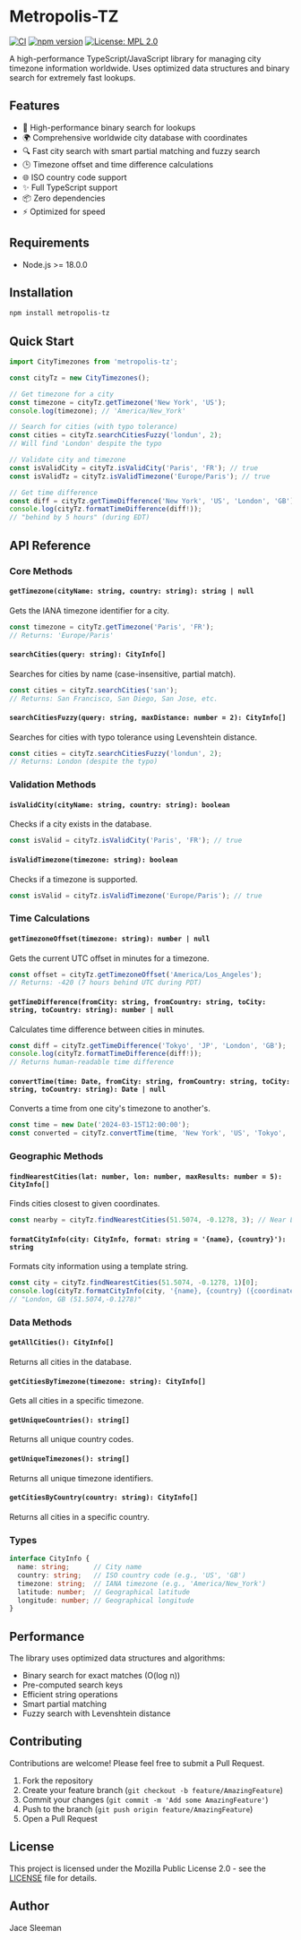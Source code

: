 # Metropolis-TZ

[![CI](https://github.com/TheRealPerson98/Metropolis-Tz/actions/workflows/ci.yml/badge.svg)](https://github.com/TheRealPerson98/Metropolis-Tz/actions/workflows/ci.yml)
[![npm version](https://badge.fury.io/js/metropolis-tz.svg)](https://badge.fury.io/js/metropolis-tz)
[![License: MPL 2.0](https://img.shields.io/badge/License-MPL_2.0-brightgreen.svg)](https://opensource.org/licenses/MPL-2.0)

A high-performance TypeScript/JavaScript library for managing city timezone information worldwide. Uses optimized data structures and binary search for extremely fast lookups.

## Features

- 🚀 High-performance binary search for lookups
- 🌍 Comprehensive worldwide city database with coordinates
- 🔍 Fast city search with smart partial matching and fuzzy search
- 🕒 Timezone offset and time difference calculations
- 🌐 ISO country code support
- ✨ Full TypeScript support
- 📦 Zero dependencies
- ⚡ Optimized for speed

## Requirements

- Node.js >= 18.0.0

## Installation

```bash
npm install metropolis-tz
```

## Quick Start

```typescript
import CityTimezones from 'metropolis-tz';

const cityTz = new CityTimezones();

// Get timezone for a city
const timezone = cityTz.getTimezone('New York', 'US');
console.log(timezone); // 'America/New_York'

// Search for cities (with typo tolerance)
const cities = cityTz.searchCitiesFuzzy('londun', 2);
// Will find 'London' despite the typo

// Validate city and timezone
const isValidCity = cityTz.isValidCity('Paris', 'FR'); // true
const isValidTz = cityTz.isValidTimezone('Europe/Paris'); // true

// Get time difference
const diff = cityTz.getTimeDifference('New York', 'US', 'London', 'GB');
console.log(cityTz.formatTimeDifference(diff!));
// "behind by 5 hours" (during EDT)
```

## API Reference

### Core Methods

#### `getTimezone(cityName: string, country: string): string | null`
Gets the IANA timezone identifier for a city.
```typescript
const timezone = cityTz.getTimezone('Paris', 'FR');
// Returns: 'Europe/Paris'
```

#### `searchCities(query: string): CityInfo[]`
Searches for cities by name (case-insensitive, partial match).
```typescript
const cities = cityTz.searchCities('san');
// Returns: San Francisco, San Diego, San Jose, etc.
```

#### `searchCitiesFuzzy(query: string, maxDistance: number = 2): CityInfo[]`
Searches for cities with typo tolerance using Levenshtein distance.
```typescript
const cities = cityTz.searchCitiesFuzzy('londun', 2);
// Returns: London (despite the typo)
```

### Validation Methods

#### `isValidCity(cityName: string, country: string): boolean`
Checks if a city exists in the database.
```typescript
const isValid = cityTz.isValidCity('Paris', 'FR'); // true
```

#### `isValidTimezone(timezone: string): boolean`
Checks if a timezone is supported.
```typescript
const isValid = cityTz.isValidTimezone('Europe/Paris'); // true
```

### Time Calculations

#### `getTimezoneOffset(timezone: string): number | null`
Gets the current UTC offset in minutes for a timezone.
```typescript
const offset = cityTz.getTimezoneOffset('America/Los_Angeles');
// Returns: -420 (7 hours behind UTC during PDT)
```

#### `getTimeDifference(fromCity: string, fromCountry: string, toCity: string, toCountry: string): number | null`
Calculates time difference between cities in minutes.
```typescript
const diff = cityTz.getTimeDifference('Tokyo', 'JP', 'London', 'GB');
console.log(cityTz.formatTimeDifference(diff!));
// Returns human-readable time difference
```

#### `convertTime(time: Date, fromCity: string, fromCountry: string, toCity: string, toCountry: string): Date | null`
Converts a time from one city's timezone to another's.
```typescript
const time = new Date('2024-03-15T12:00:00');
const converted = cityTz.convertTime(time, 'New York', 'US', 'Tokyo', 'JP');
```

### Geographic Methods

#### `findNearestCities(lat: number, lon: number, maxResults: number = 5): CityInfo[]`
Finds cities closest to given coordinates.
```typescript
const nearby = cityTz.findNearestCities(51.5074, -0.1278, 3); // Near London
```

#### `formatCityInfo(city: CityInfo, format: string = '{name}, {country}'): string`
Formats city information using a template string.
```typescript
const city = cityTz.findNearestCities(51.5074, -0.1278, 1)[0];
console.log(cityTz.formatCityInfo(city, '{name}, {country} ({coordinates})')); 
// "London, GB (51.5074,-0.1278)"
```

### Data Methods

#### `getAllCities(): CityInfo[]`
Returns all cities in the database.

#### `getCitiesByTimezone(timezone: string): CityInfo[]`
Gets all cities in a specific timezone.

#### `getUniqueCountries(): string[]`
Returns all unique country codes.

#### `getUniqueTimezones(): string[]`
Returns all unique timezone identifiers.

#### `getCitiesByCountry(country: string): CityInfo[]`
Returns all cities in a specific country.

### Types

```typescript
interface CityInfo {
  name: string;      // City name
  country: string;   // ISO country code (e.g., 'US', 'GB')
  timezone: string;  // IANA timezone (e.g., 'America/New_York')
  latitude: number;  // Geographical latitude
  longitude: number; // Geographical longitude
}
```

## Performance

The library uses optimized data structures and algorithms:
- Binary search for exact matches (O(log n))
- Pre-computed search keys
- Efficient string operations
- Smart partial matching
- Fuzzy search with Levenshtein distance

## Contributing

Contributions are welcome! Please feel free to submit a Pull Request.

1. Fork the repository
2. Create your feature branch (`git checkout -b feature/AmazingFeature`)
3. Commit your changes (`git commit -m 'Add some AmazingFeature'`)
4. Push to the branch (`git push origin feature/AmazingFeature`)
5. Open a Pull Request

## License

This project is licensed under the Mozilla Public License 2.0 - see the [LICENSE](LICENSE) file for details.

## Author

Jace Sleeman 